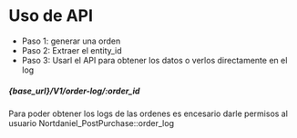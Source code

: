 # Uso de API



* Paso 1: generar una orden
* Paso 2: Extraer el entity_id
* Paso 3: Usarl el API para obtener los datos o verlos directamente en el log

##### {base_url}/V1/order-log/:order_id


Para poder obtener los logs de las ordenes es encesario darle permisos al usuario
Nortdaniel_PostPurchase::order_log
